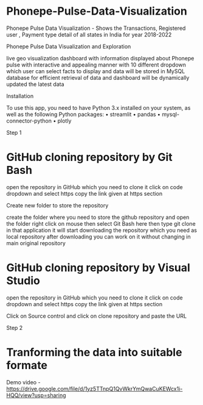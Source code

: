 # Phonepe-Pulse-Data-Visualization
Phonepe Pulse Data Visualization -  Shows the Transactions,  Registered user , Payment type detail of all states in India for year 2018-2022

Phonepe Pulse Data Visualization and Exploration 

live geo visualization dashboard with information displayed about Phonepe pulse with interactive and appealing manner with 10 different dropdown which user can select facts to display and data will be stored in MySQL database for efficient retrieval of data and dashboard will be dynamically updated the latest data   

Installation

To use this app, you need to have Python 3.x installed on your system, as well as the following Python packages: 
• streamlit 
• pandas 
• mysql-connector-python
• plotly 

Step 1 

# GitHub cloning repository by Git Bash

open the repository in GitHub which you need to clone it 
click on code dropdown and select https 
copy the link given at https section 

Create new folder to store the repository

create the folder where you need to store the github repository and open the folder
right click on mouse then select Git Bash here 
then type git clone in that application 
it will start downloading the repository which you need as local repository
after downloading you can work on it without changing in main original repository

# GitHub cloning repository by Visual Studio 

open the repository in GitHub which you need to clone it 
click on code dropdown and select https 
copy the link given at https section 

Click on Source control and click on clone repository and paste the URL 

Step 2 
# Tranforming the data into suitable formate 







Demo video - https://drive.google.com/file/d/1yz5TTnpQ1QvWkrYmQwaCuKEWcx1i-HQQ/view?usp=sharing
